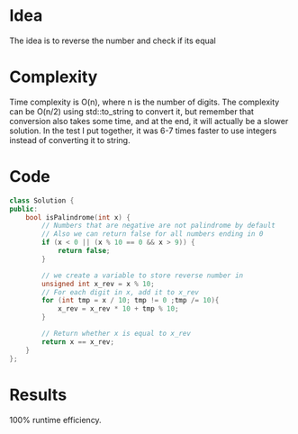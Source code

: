# Idea
The idea is to reverse the number and check if its equal

# Complexity
Time complexity is O(n), where n is the number of digits. The complexity can be O(n/2) using std::to_string to convert it, but remember that conversion also takes some time, and at the end, it will actually be a slower solution.
In the test I put together, it was 6-7 times faster to use integers instead of converting it to string.

# Code
```cpp
class Solution {
public:
    bool isPalindrome(int x) {
        // Numbers that are negative are not palindrome by default
        // Also we can return false for all numbers ending in 0
        if (x < 0 || (x % 10 == 0 && x > 9)) {
            return false;
        }

        // we create a variable to store reverse number in
        unsigned int x_rev = x % 10;
        // For each digit in x, add it to x_rev
        for (int tmp = x / 10; tmp != 0 ;tmp /= 10){
            x_rev = x_rev * 10 + tmp % 10;
        }

        // Return whether x is equal to x_rev
        return x == x_rev;
    }
};
```

# Results

100% runtime efficiency.
